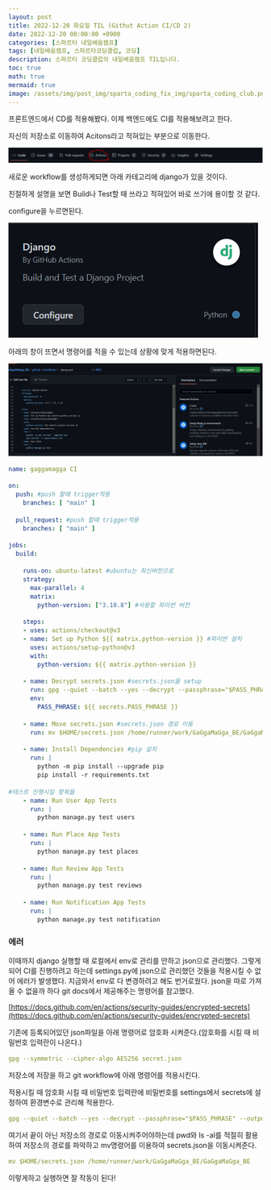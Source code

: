 ```yaml
---
layout: post
title: 2022-12-20 화요일 TIL (Githut Action CI/CD 2)
date: 2022-12-20 00:00:00 +0900
categories: [스파르타 내일배움캠프]
tags: [내일배움캠프, 스파르타코딩클럽, 코딩]
description: 스파르타 코딩클럽의 내일배움캠프 TIL입니다.
toc: true
math: true
mermaid: true
image: /assets/img/post_img/sparta_coding_fix_img/sparta_coding_club.png
---
```

프론트엔드에서 CD를 적용해봤다. 이제 백엔드에도 CI를 적용해보려고 한다. 

자신의 저장소로 이동하여 Acitons라고 적혀있는 부분으로 이동한다.

![1](/assets/img/post_img/2022-12-20/1.png)

새로운 workflow를 생성하게되면 아래 카테고리에 django가 있을 것이다. 

친절하게 설명을 보면 Build나 Test할 때 쓰라고 적혀있어 바로 쓰기에 용이할 것 같다.

configure을 누르면된다. 

![2](/assets/img/post_img/2022-12-20/2.png)

아래의 창이 뜨면서 명령어를 적을 수 있는데 상황에 맞게 적용하면된다.

![3](/assets/img/post_img/2022-12-20/3.png)

```yaml
name: gaggamagga CI

on:
  push: #push 할때 trigger적용
    branches: [ "main" ]
  
  pull_request: #push 할때 trigger적용
    branches: [ "main" ]

jobs:
  build:

    runs-on: ubuntu-latest #ubuntu는 최신버전으로
    strategy:
      max-parallel: 4
      matrix:
        python-version: ["3.10.8"] #사용할 파이썬 버전

    steps:
    - uses: actions/checkout@v3
    - name: Set up Python ${{ matrix.python-version }} #파이썬 설치
      uses: actions/setup-python@v3
      with:
        python-version: ${{ matrix.python-version }}
        
    - name: Decrypt secrets.json #secrets.json을 setup
      run: gpg --quiet --batch --yes --decrypt --passphrase="$PASS_PHRASE" --output $HOME/secrets.json secrets.json.gpg
      env:
        PASS_PHRASE: ${{ secrets.PASS_PHRASE }}

    - name: Move secrets.json #secrets.json 경로 이동
      run: mv $HOME/secrets.json /home/runner/work/GaGgaMaGga_BE/GaGgaMaGga_BE

    - name: Install Dependencies #pip 설치
      run: |
        python -m pip install --upgrade pip
        pip install -r requirements.txt

#테스트 진행시킬 항목들
    - name: Run User App Tests
      run: |
        python manage.py test users

    - name: Run Place App Tests
      run: |
        python manage.py test places

    - name: Run Review App Tests
      run: |
        python manage.py test reviews

    - name: Run Notification App Tests
      run: |
        python manage.py test notification
```

### 에러

이때까지 django 실행할 때 로컬에서 env로 관리를 안하고 json으로 관리했다.  그렇게 되어 CI를 진행하려고 하는데 settings.py에 json으로 관리했던 것들을 적용시킬 수 없어 에러가 발생했다. 지금와서 env로 다 변경하려고 해도 번거로웠다. json을 따로 가져올 수 없을까 하다 git docs에서 제공해주는 명령어를 참고했다.

[https://docs.github.com/en/actions/security-guides/encrypted-secrets](https://docs.github.com/en/actions/security-guides/encrypted-secrets)

기존에 등록되어있던 json파일을 아래 명령어로 암호화 시켜준다.(암호화를 시킬 때 비밀번호 입력란이 나온다.)

```yaml
gpg --symmetric --cipher-algo AES256 secret.json
```

저장소에 저장을 하고 git workflow에 아래 명령어를 적용시킨다. 

적용시킬 때 암호화 시킬 때 비밀번호 입력란에 비밀번호를 settings에서 secrets에 설정하여 환경변수로 관리해 적용한다.

```yaml
gpg --quiet --batch --yes --decrypt --passphrase="$PASS_PHRASE" --output $HOME/secrets.json secrets.json.gpg
```

여기서 끝이 아닌 저장소의 경로로 이동시켜주어야하는데 pwd와 ls -al를 적절히 활용하여 저장소의 경로를 파악하고 mv명령어를 이용하여 secrets.json을 이동시켜준다. 

```yaml
mv $HOME/secrets.json /home/runner/work/GaGgaMaGga_BE/GaGgaMaGga_BE
```

이렇게하고 실행하면 잘 작동이 된다!